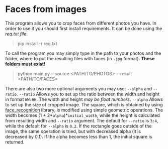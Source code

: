 # Faces from images

This program allows you to crop faces from different photos you have. In order to use it you should first install requirements. It can be done using the *req.txt file*.

> pip install -r req.txt

To call the program you may simply type in the path to your photos and the folder, where to put the resulting files with faces (in `.jpg` format). **These folders must exist!**

> python main.py --source <PATH/TO/PHOTOS> --result <PATH/TO/FACES>

There are also two more optional arguments you may use: `--alpha` and `--ratio`. `--ratio` Allows you to set up the ratio between the width and height in format `WW:HH`. The width and height *may be float numbers*. `--alpha` Allows to set up the size of cropped image. The square, which is obtained by using [face_recognition](github.com/ageitgey/face_recognition) library, is modified using simple geometric operations. The width becomes (1 + 2*`alpha`)\*`initial_width`, while the height is calculated from resulting width and `--ratio` argument. The default for `--ratio` is `3:4`, while the default for `--alpha` is `0.2`. If the rectangle goes outside of the image, the same operation is tried, but with decreased alpha (it is decreased by 0.1). If the alpha becomes less than 1, the initial square is returned.
